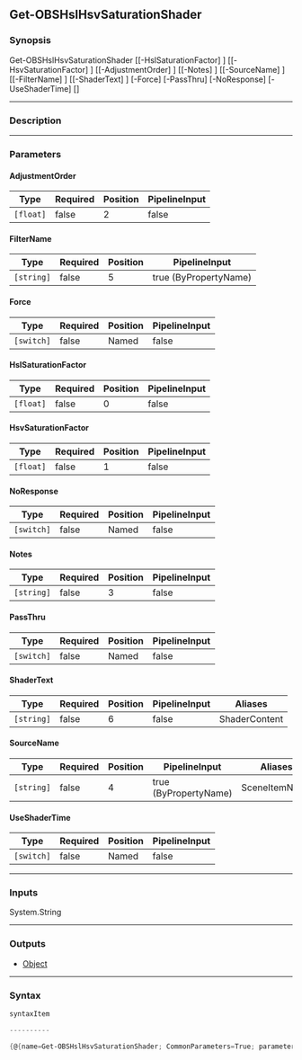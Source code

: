 Get-OBSHslHsvSaturationShader
-----------------------------

### Synopsis

Get-OBSHslHsvSaturationShader [[-HslSaturationFactor] <float>] [[-HsvSaturationFactor] <float>] [[-AdjustmentOrder] <float>] [[-Notes] <string>] [[-SourceName] <string>] [[-FilterName] <string>] [[-ShaderText] <string>] [-Force] [-PassThru] [-NoResponse] [-UseShaderTime] [<CommonParameters>]

---

### Description

---

### Parameters
#### **AdjustmentOrder**

|Type     |Required|Position|PipelineInput|
|---------|--------|--------|-------------|
|`[float]`|false   |2       |false        |

#### **FilterName**

|Type      |Required|Position|PipelineInput        |
|----------|--------|--------|---------------------|
|`[string]`|false   |5       |true (ByPropertyName)|

#### **Force**

|Type      |Required|Position|PipelineInput|
|----------|--------|--------|-------------|
|`[switch]`|false   |Named   |false        |

#### **HslSaturationFactor**

|Type     |Required|Position|PipelineInput|
|---------|--------|--------|-------------|
|`[float]`|false   |0       |false        |

#### **HsvSaturationFactor**

|Type     |Required|Position|PipelineInput|
|---------|--------|--------|-------------|
|`[float]`|false   |1       |false        |

#### **NoResponse**

|Type      |Required|Position|PipelineInput|
|----------|--------|--------|-------------|
|`[switch]`|false   |Named   |false        |

#### **Notes**

|Type      |Required|Position|PipelineInput|
|----------|--------|--------|-------------|
|`[string]`|false   |3       |false        |

#### **PassThru**

|Type      |Required|Position|PipelineInput|
|----------|--------|--------|-------------|
|`[switch]`|false   |Named   |false        |

#### **ShaderText**

|Type      |Required|Position|PipelineInput|Aliases      |
|----------|--------|--------|-------------|-------------|
|`[string]`|false   |6       |false        |ShaderContent|

#### **SourceName**

|Type      |Required|Position|PipelineInput        |Aliases      |
|----------|--------|--------|---------------------|-------------|
|`[string]`|false   |4       |true (ByPropertyName)|SceneItemName|

#### **UseShaderTime**

|Type      |Required|Position|PipelineInput|
|----------|--------|--------|-------------|
|`[switch]`|false   |Named   |false        |

---

### Inputs
System.String

---

### Outputs
* [Object](https://learn.microsoft.com/en-us/dotnet/api/System.Object)

---

### Syntax
```PowerShell
syntaxItem
```
```PowerShell
----------
```
```PowerShell
{@{name=Get-OBSHslHsvSaturationShader; CommonParameters=True; parameter=System.Object[]}}
```
